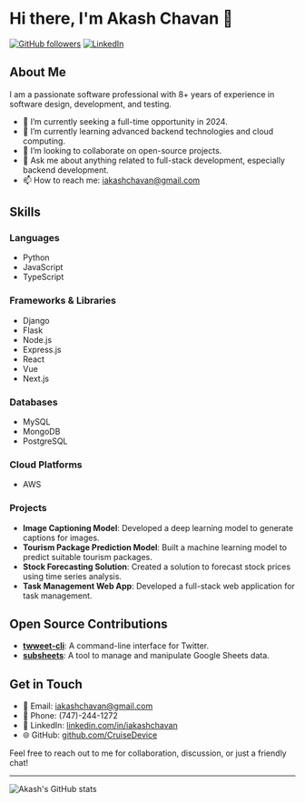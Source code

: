 # Hi there, I'm Akash Chavan 👋

[![GitHub followers](https://img.shields.io/github/followers/CruiseDevice?label=Follow&style=social)](https://github.com/CruiseDevice)
[![LinkedIn](https://img.shields.io/badge/LinkedIn-blue?logo=linkedin&style=social)](https://www.linkedin.com/in/iakashchavan/)

## About Me

I am a passionate software professional with 8+ years of experience in software design, development, and testing.
- 🔭 I’m currently seeking a full-time opportunity in 2024.
- 🌱 I’m currently learning advanced backend technologies and cloud computing.
- 👯 I’m looking to collaborate on open-source projects.
- 💬 Ask me about anything related to full-stack development, especially backend development.
- 📫 How to reach me: [iakashchavan@gmail.com](mailto:iakashchavan@gmail.com)
  
## Skills

### Languages
- Python
- JavaScript
- TypeScript

### Frameworks & Libraries
- Django
- Flask
- Node.js
- Express.js
- React
- Vue
- Next.js

### Databases
- MySQL
- MongoDB
- PostgreSQL

### Cloud Platforms
- AWS

### Projects
- **Image Captioning Model**: Developed a deep learning model to generate captions for images.
- **Tourism Package Prediction Model**: Built a machine learning model to predict suitable tourism packages.
- **Stock Forecasting Solution**: Created a solution to forecast stock prices using time series analysis.
- **Task Management Web App**: Developed a full-stack web application for task management.

## Open Source Contributions
- **[twweet-cli](https://github.com/CruiseDevice/twweet-cli)**: A command-line interface for Twitter.
- **[subsheets](https://github.com/CruiseDevice/subsheets)**: A tool to manage and manipulate Google Sheets data.

## Get in Touch

- 📧 Email: [iakashchavan@gmail.com](mailto:iakashchavan@gmail.com)
- 📱 Phone: (747)-244-1272
- 💼 LinkedIn: [linkedin.com/in/iakashchavan](https://www.linkedin.com/in/iakashchavan/)
- 🌐 GitHub: [github.com/CruiseDevice](https://github.com/CruiseDevice)

Feel free to reach out to me for collaboration, discussion, or just a friendly chat!

---

![Akash's GitHub stats](https://github-readme-stats.vercel.app/api?username=CruiseDevice&show_icons=true&theme=radical)
